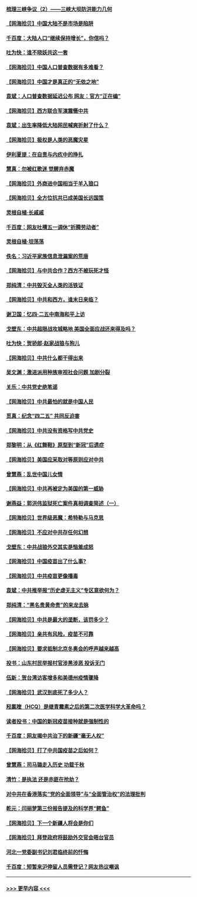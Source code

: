 #### [梳理三峡争议（2）——三峡大坝防洪能力几何](../pages/nsc993/n12920173.md?t=05031201) 
#### [【网海拾贝】中国大陆不是市场是陷阱](../pages/nsc993/n12920143.md?t=05031201) 
#### [千百度：大陆人口“继续保持增长”，你信吗？](../pages/nsc993/n12918946.md?t=05031201) 
#### [吐为快：谁不晓妖共这一套](../pages/nsc993/n12918941.md?t=05031201) 
#### [【网海拾贝】中国人口普查数据有多难看？](../pages/nsc993/n12917822.md?t=05031201) 
#### [【网海拾贝】中国才是真正的“无依之地”](../pages/nsc993/n12915845.md?t=05031201) 
#### [袁斌：人口普查数据延迟公布 网友：官方“正在编”](../pages/nsc993/n12915748.md?t=05031201) 
#### [【网海拾贝】西方联合军演震慑中共](../pages/nsc993/n12913466.md?t=05031201) 
#### [袁斌：出生率降低大陆网民喊爽折射了什么？](../pages/nsc993/n12913365.md?t=05031201) 
#### [【网海拾贝】极权是人类的恶魔灾星](../pages/nsc993/n12910697.md?t=05031201) 
#### [伊利夏提：在自责与内疚中的挣扎](../pages/nsc993/n12910493.md?t=05031201) 
#### [慧真：勿被红歌迷 觉醒弃赤魔](../pages/nsc993/n12910485.md?t=05031201) 
#### [【网海拾贝】外商进中国相当于羊入狼口](../pages/nsc993/n12908274.md?t=05031201) 
#### [【网海拾贝】全方位抗共已成美国长远国策](../pages/nsc993/n12906878.md?t=05031201) 
#### [灵根自植‧长戚戚](../pages/nsc993/n12905585.md?t=05031201) 
#### [千百度：网友吐槽五一调休“折腾劳动者”](../pages/nsc993/n12905934.md?t=05031201) 
#### [灵根自植‧坦荡荡](../pages/nsc993/n12905562.md?t=05031201) 
#### [佚名：习近平家族信息泄漏案的荒唐](../pages/nsc993/n12904705.md?t=05031201) 
#### [【网海拾贝】与中共合作？西方不被玩死才怪](../pages/nsc993/n12903873.md?t=05031201) 
#### [郑纯清：中共毁灭全人类的活铁证](../pages/nsc993/n12903785.md?t=05031201) 
#### [【网海拾贝】中共和西方，谁末日来临？](../pages/nsc993/n12903482.md?t=05031201) 
#### [谢卫国：忆四‧二五中南海和平上访](../pages/nsc993/n12902192.md?t=05031201) 
#### [戈壁东：中共超限战攻城略地 美国全面应战还来得及吗？](../pages/nsc993/n12902297.md?t=05031201) 
#### [吐为快：贺骄郎‧赵家战狼与狗儿](../pages/nsc993/n12902280.md?t=05031201) 
#### [【网海拾贝】中共什么都干得出来](../pages/nsc993/n12897500.md?t=05031201) 
#### [吴文渊：激进派用种族审视社会问题 加剧分裂](../pages/nsc993/n12893881.md?t=05031201) 
#### [关乐：中共党史绝笔谣](../pages/nsc993/n12897270.md?t=05031201) 
#### [【网海拾贝】中共最怕的就是中国人民](../pages/nsc993/n12894705.md?t=05031201) 
#### [觅真：纪念“四二五” 共同反迫害](../pages/nsc993/n12894553.md?t=05031201) 
#### [【网海拾贝】中共没有资格写中共党史](../pages/nsc993/n12892231.md?t=05031201) 
#### [郑黎明：从《红舞鞋》原型到“新冠”后遗症](../pages/nsc993/n12890469.md?t=05031201) 
#### [【网海拾贝】美国应采取对等原则应对中共](../pages/nsc993/n12889176.md?t=05031201) 
#### [曾慧燕：乱世中国儿女情](../pages/nsc993/n12887931.md?t=05031201) 
#### [【网海拾贝】中共再被定为美国的第一威胁](../pages/nsc993/n12887580.md?t=05031201) 
#### [谢燕益：郭洪伟监狱死亡案件真相调查简述（一）](../pages/nsc993/n12885648.md?t=05031201) 
#### [【网海拾贝】世界级恶魔：希特勒与马克思](../pages/nsc993/n12884062.md?t=05031201) 
#### [【网海拾贝】不应对中共存任何幻想](../pages/nsc993/n12881460.md?t=05031201) 
#### [戈壁东：中共战狼外交其实是恼羞成怒](../pages/nsc993/n12880392.md?t=05031201) 
#### [【网海拾贝】中国疫苗出了什么事?](../pages/nsc993/n12879124.md?t=05031201) 
#### [【网海拾贝】中共疫苗更像播毒](../pages/nsc993/n12876631.md?t=05031201) 
#### [袁斌：中共推举报“历史虚无主义”专区意欲何为？](../pages/nsc993/n12876530.md?t=05031201) 
#### [郑纯清：“黑名贵黄命贵”的来龙去脉](../pages/nsc993/n12875589.md?t=05031201) 
#### [【网海拾贝】中共是最大的垄断，该罚多少？](../pages/nsc993/n12874006.md?t=05031201) 
#### [【网海拾贝】亲共有风险，疫苗不可靠](../pages/nsc993/n12872224.md?t=05031201) 
#### [【网海拾贝】要求抵制北京冬奥会的呼声越来越高](../pages/nsc993/n12868962.md?t=05031201) 
#### [投书：山东村民举报村官涉黑涉恶 投诉无门](../pages/nsc993/n12869726.md?t=05031201) 
#### [伍新：贺台湾访客增多和美德州疫情骤降](../pages/nsc993/n12865651.md?t=05031201) 
#### [【网海拾贝】武汉到底死了多少人？](../pages/nsc993/n12863707.md?t=05031201) 
#### [羟氯喹（HCQ）是继青霉素之后的第二次医学科学大革命吗？](../pages/nsc993/n12638564.md?t=05031201) 
#### [读者投书：中国的新冠疫苗接种就是强制性的](../pages/nsc993/n12859932.md?t=05031201) 
#### [千百度：网友揭中共治下的新疆“毫无人权”](../pages/nsc993/n12858385.md?t=05031201) 
#### [【网海拾贝】打了中共国疫苗之后如何？](../pages/nsc993/n12857866.md?t=05031201) 
#### [曾慧燕：司马璐走入历史 功载千秋](../pages/nsc993/n12856996.md?t=05031201) 
#### [清竹：是执法 还是赤匪在抢劫？](../pages/nsc993/n12856952.md?t=05031201) 
#### [对中共在香港落实“党的全面领导”与“全面管治权”的法理批判](../pages/nsc993/n12856929.md?t=05031201) 
#### [乾元：闫丽梦第三份报告提及的科学界“鳄鱼”](../pages/nsc993/n12855985.md?t=05031201) 
#### [【网海拾贝】下一个新疆人将会是你们](../pages/nsc993/n12855864.md?t=05031201) 
#### [【网海拾贝】拜登政府将鼓励外交官会晤台官员](../pages/nsc993/n12853615.md?t=05031201) 
#### [河北一党委副书记刘君临终前的忏悔](../pages/nsc993/n12849420.md?t=05031201) 
#### [千百度：短暂来沪停留人员需登记？网友热议嘲讽](../pages/nsc993/n12853497.md?t=05031201) 

----
#### [ >>> 更早内容 <<< ](../indexes/nsc993-earlier.md)
